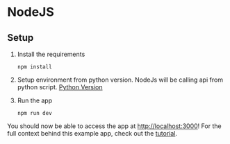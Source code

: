 # NodeJS

## Setup



1. Install the requirements

   ```
   npm install
   ```

2. Setup environment from python version. NodeJs will be calling api from python script.
[Python Version](https://github.com/gangzhaorige/ML-OPENAi-CustomerSupport/tree/main/flask)

3. Run the app

   ```
   npm run dev
   ```

You should now be able to access the app at [http://localhost:3000](http://localhost:3000)! For the full context behind this example app, check out the [tutorial](https://platform.openai.com/docs/quickstart).
